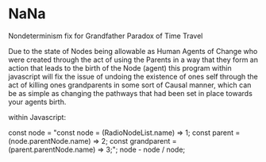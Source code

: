 # NaNa
Nondeterminism fix for Grandfather Paradox of Time Travel

Due to the state of Nodes being allowable as Human Agents of Change who were created through the act of using the Parents in a way that they form an action that leads to the birth of the Node (agent)
this program within javascript will fix the issue of undoing the existence of ones self through the act of killing ones grandparents in some sort of Causal manner, which can be as simple as changing
the pathways that had been set in place towards your agents birth.

within Javascript:

const node = "const node = (RadioNodeList.name) => 1; const parent = (node.parentNode.name) => 2; const grandparent = (parent.parentNode.name) => 3;"; node - node / node;
